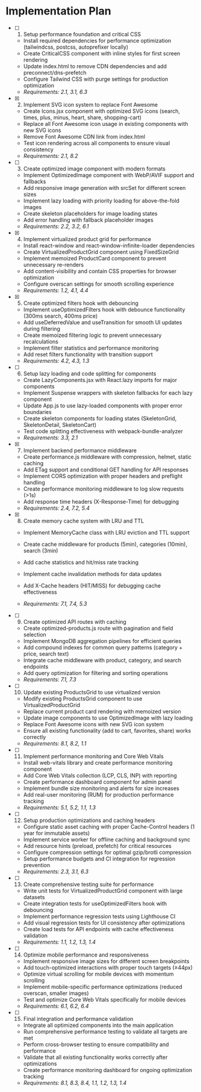 # Implementation Plan

- [ ] 1. Setup performance foundation and critical CSS
  - Install required dependencies for performance optimization (tailwindcss, postcss, autoprefixer locally)
  - Create CriticalCSS component with inline styles for first screen rendering
  - Update index.html to remove CDN dependencies and add preconnect/dns-prefetch
  - Configure Tailwind CSS with purge settings for production optimization
  - _Requirements: 2.1, 3.1, 6.3_

- [x] 2. Implement SVG icon system to replace Font Awesome


  - Create Icons.jsx component with optimized SVG icons (search, times, plus, minus, heart, share, shopping-cart)
  - Replace all Font Awesome icon usage in existing components with new SVG icons
  - Remove Font Awesome CDN link from index.html
  - Test icon rendering across all components to ensure visual consistency
  - _Requirements: 2.1, 8.2_

- [ ] 3. Create optimized image component with modern formats
  - Implement OptimizedImage component with WebP/AVIF support and fallbacks
  - Add responsive image generation with srcSet for different screen sizes
  - Implement lazy loading with priority loading for above-the-fold images
  - Create skeleton placeholders for image loading states
  - Add error handling with fallback placeholder images
  - _Requirements: 2.2, 3.2, 6.1_

- [x] 4. Implement virtualized product grid for performance



  - Install react-window and react-window-infinite-loader dependencies
  - Create VirtualizedProductGrid component using FixedSizeGrid
  - Implement memoized ProductCard component to prevent unnecessary re-renders
  - Add content-visibility and contain CSS properties for browser optimization
  - Configure overscan settings for smooth scrolling experience
  - _Requirements: 1.2, 4.1, 4.4_

- [x] 5. Create optimized filters hook with debouncing


  - Implement useOptimizedFilters hook with debounce functionality (300ms search, 400ms price)
  - Add useDeferredValue and useTransition for smooth UI updates during filtering
  - Create memoized filtering logic to prevent unnecessary recalculations
  - Implement filter statistics and performance monitoring
  - Add reset filters functionality with transition support
  - _Requirements: 4.2, 4.3, 1.3_

- [ ] 6. Setup lazy loading and code splitting for components
  - Create LazyComponents.jsx with React.lazy imports for major components
  - Implement Suspense wrappers with skeleton fallbacks for each lazy component
  - Update App.js to use lazy-loaded components with proper error boundaries
  - Create skeleton components for loading states (SkeletonGrid, SkeletonDetail, SkeletonCart)
  - Test code splitting effectiveness with webpack-bundle-analyzer
  - _Requirements: 3.3, 2.1_

- [x] 7. Implement backend performance middleware





  - Create performance.js middleware with compression, helmet, static caching
  - Add ETag support and conditional GET handling for API responses
  - Implement CORS optimization with proper headers and preflight handling
  - Create performance monitoring middleware to log slow requests (>1s)
  - Add response time headers (X-Response-Time) for debugging
  - _Requirements: 2.4, 7.2, 5.4_

- [x] 8. Create memory cache system with LRU and TTL

  - Implement MemoryCache class with LRU eviction and TTL support
  - Create cache middleware for products (5min), categories (10min), search (3min)
  - Add cache statistics and hit/miss rate tracking
  - Implement cache invalidation methods for data updates
  - Add X-Cache headers (HIT/MISS) for debugging cache effectiveness



  - _Requirements: 7.1, 7.4, 5.3_

- [ ] 9. Create optimized API routes with caching
  - Create optimized-products.js route with pagination and field selection
  - Implement MongoDB aggregation pipelines for efficient queries
  - Add compound indexes for common query patterns (category + price, search text)
  - Integrate cache middleware with product, category, and search endpoints
  - Add query optimization for filtering and sorting operations
  - _Requirements: 7.1, 7.3_

- [ ] 10. Update existing ProductsGrid to use virtualized version
  - Modify existing ProductsGrid component to use VirtualizedProductGrid
  - Replace current product card rendering with memoized version
  - Update image components to use OptimizedImage with lazy loading
  - Replace Font Awesome icons with new SVG icon system
  - Ensure all existing functionality (add to cart, favorites, share) works correctly
  - _Requirements: 8.1, 8.2, 1.1_

- [ ] 11. Implement performance monitoring and Core Web Vitals
  - Install web-vitals library and create performance monitoring component
  - Add Core Web Vitals collection (LCP, CLS, INP) with reporting
  - Create performance dashboard component for admin panel
  - Implement bundle size monitoring and alerts for size increases
  - Add real-user monitoring (RUM) for production performance tracking
  - _Requirements: 5.1, 5.2, 1.1, 1.3_

- [ ] 12. Setup production optimizations and caching headers
  - Configure static asset caching with proper Cache-Control headers (1 year for immutable assets)
  - Implement service worker for offline caching and background sync
  - Add resource hints (preload, prefetch) for critical resources
  - Configure compression settings for optimal gzip/brotli compression
  - Setup performance budgets and CI integration for regression prevention
  - _Requirements: 2.3, 3.1, 6.3_

- [ ] 13. Create comprehensive testing suite for performance
  - Write unit tests for VirtualizedProductGrid component with large datasets
  - Create integration tests for useOptimizedFilters hook with debouncing
  - Implement performance regression tests using Lighthouse CI
  - Add visual regression tests for UI consistency after optimizations
  - Create load tests for API endpoints with cache effectiveness validation
  - _Requirements: 1.1, 1.2, 1.3, 1.4_

- [ ] 14. Optimize mobile performance and responsiveness
  - Implement responsive image sizes for different screen breakpoints
  - Add touch-optimized interactions with proper touch targets (≥44px)
  - Optimize virtual scrolling for mobile devices with momentum scrolling
  - Implement mobile-specific performance optimizations (reduced overscan, smaller images)
  - Test and optimize Core Web Vitals specifically for mobile devices
  - _Requirements: 6.1, 6.2, 6.4_

- [ ] 15. Final integration and performance validation
  - Integrate all optimized components into the main application
  - Run comprehensive performance testing to validate all targets are met
  - Perform cross-browser testing to ensure compatibility and performance
  - Validate that all existing functionality works correctly after optimizations
  - Create performance monitoring dashboard for ongoing optimization tracking
  - _Requirements: 8.1, 8.3, 8.4, 1.1, 1.2, 1.3, 1.4_